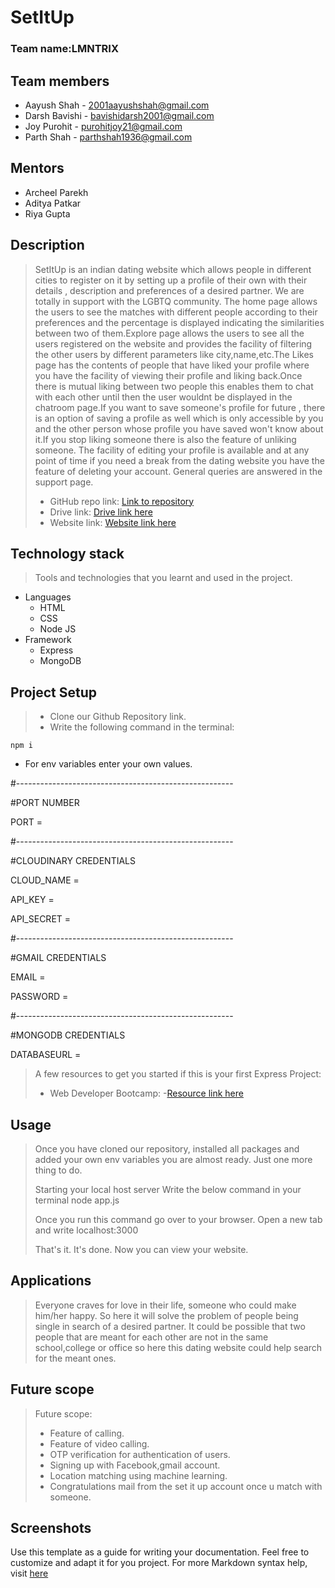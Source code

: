 # SetItUp

### Team name:LMNTRIX

## Team members
* Aayush Shah - 2001aayushshah@gmail.com
* Darsh Bavishi - bavishidarsh2001@gmail.com
* Joy Purohit - purohitjoy21@gmail.com
* Parth Shah - parthshah1936@gmail.com

## Mentors
* Archeel Parekh
* Aditya Patkar
* Riya Gupta

## Description
>SetItUp is an indian dating website which allows people in different cities to register on
>it by setting up a profile of their own with their details , description and preferences of 
>a desired partner. We are totally in support with the LGBTQ community. The home page allows 
>the users to see the matches with different people according to their preferences and the 
>percentage is displayed indicating the similarities between two of them.Explore page allows 
>the users to see all the users registered on the website and provides the facility of filtering 
>the other users by different parameters like city,name,etc.The Likes page has the contents of 
>people that have liked your profile where you have the facility of viewing their profile and 
>liking back.Once there is mutual liking between two people this enables them to chat with each
>other until then the user  wouldnt be displayed in the chatroom page.If you want to save someone's 
>profile for future , there is an option of saving a profile as well which is only accessible by you 
>and the other person whose profile you have saved won't know about it.If you stop liking someone there 
>is also the feature of unliking someone. The facility of editing your profile is available and at 
>any point of time if you need a break from the dating website you have the feature of deleting your account.
>General queries are answered in the support page.
>
>* GitHub repo link: [Link to repository](https://github.com/LMNTRIX-SETITUP)
>* Drive link: [Drive link here](https://drive.google.com/file/d/1LW8eb5jRkimQpHiOrBNpsmuPprX9p007/view?usp=sharing)
>* Website link: [Website link here](https://setitupcorp.herokuapp.com)

## Technology stack

>Tools and technologies that you learnt and used in the project.
* Languages
  * HTML
  * CSS
  * Node JS
* Framework
  * Express
  * MongoDB

## Project Setup
>* Clone our Github Repository link.
>* Write the following command in the terminal:

```
npm i

```
* For env variables enter your own values.


#------------------------------------------------------

#PORT NUMBER

PORT = 

#------------------------------------------------------

#CLOUDINARY CREDENTIALS

CLOUD_NAME = 

API_KEY = 

API_SECRET = 

#------------------------------------------------------

#GMAIL CREDENTIALS

EMAIL = 

PASSWORD = 


#------------------------------------------------------

#MONGODB CREDENTIALS

DATABASEURL = 


>A few resources to get you started if this is your first Express Project:
>  * Web Developer Bootcamp: -[Resource link here](https://www.udemy.com/course/the-web-developer-bootcamp/)

## Usage
>Once you have cloned our repository, installed all packages and added your 
own env variables you are almost ready. Just one more thing to do.
>
>Starting your local host server
>Write the below command in your terminal
>node app.js
>
>Once you run this command go over to your browser. Open a new tab and write localhost:3000
>
>That's it. It's done. Now you can view your website.

## Applications
>Everyone craves for love in their life, someone who could make him/her happy.
>So here it will solve the problem of people being single in search of a 
>desired partner. It could be possible that two people that are meant for each other 
>are not in the same school,college or office so here this dating website could help 
>search for the meant ones.

## Future scope
>Future scope:
>* Feature of calling.
>* Feature of video calling.
>* OTP verification for authentication of users.
>* Signing up with Facebook,gmail account.
>* Location matching using machine learning.
>* Congratulations mail from the set it up account once u match with someone.

## Screenshots

Use this template as a guide for writing your documentation. Feel free to customize and adapt it for you project.
For more Markdown syntax help, visit [here](https://www.markdownguide.org/basic-syntax/)
